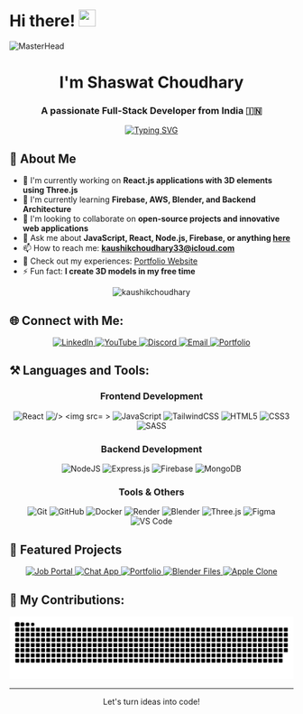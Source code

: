 # Hi there! <img src="https://raw.githubusercontent.com/MartinHeinz/MartinHeinz/master/wave.gif" width="30px" height="30px">

![MasterHead](https://user-images.githubusercontent.com/74038190/241765440-80728820-e06b-4f96-9c9e-9df46f0cc0a5.gif)

<h1 align="center">I'm Shaswat Choudhary</h1>
<h3 align="center">A passionate Full-Stack Developer from India 🇮🇳</h3>
<p align="center">
  <a href="https://git.io/typing-svg"><img src="https://readme-typing-svg.demolab.com?font=Fira+Code&pause=1000&color=F7F7F7&center=true&vCenter=true&width=435&lines=Full-Stack+Developer;React+Enthusiast;3D+Design+Explorer;Open+Source+Contributor" alt="Typing SVG" /></a>
</p>

## 💫 About Me

- 🔭 I'm currently working on **React.js applications with 3D elements using Three.js**
- 🌱 I'm currently learning **Firebase, AWS, Blender, and Backend Architecture**
- 👯 I'm looking to collaborate on **open-source projects and innovative web applications**
- 💬 Ask me about **JavaScript, React, Node.js, Firebase, or anything [here](https://github.com/kaushikchoudhary/kaushikchoudhary/issues)**
- 📫 How to reach me: **kaushikchoudhary33@icloud.com**
- 📄 Check out my experiences: [Portfolio Website](https://shaswatportfolio.netlify.app/)
- ⚡ Fun fact: **I create 3D models in my free time**

<div align="center">
  <img src="https://komarev.com/ghpvc/?username=kaushikchoudhary&label=Profile%20views&color=0e75b6&style=flat" alt="kaushikchoudhary" />
</div>

## 🌐 Connect with Me:

<p align="center">
  <a href="https://linkedin.com/in/kaushikchoudhary" target="_blank">
    <img src="https://img.shields.io/badge/LinkedIn-0077B5?style=for-the-badge&logo=linkedin&logoColor=white" alt="LinkedIn"/>
  </a>
  <a href="https://youtube.com/c/kaushikchoudhary" target="_blank">
    <img src="https://img.shields.io/badge/YouTube-FF0000?style=for-the-badge&logo=youtube&logoColor=white" alt="YouTube"/>
  </a>
  <a href="https://discord.gg/kaushikchoudhary" target="_blank">
    <img src="https://img.shields.io/badge/Discord-5865F2?style=for-the-badge&logo=discord&logoColor=white" alt="Discord"/>
  </a>
  <a href="mailto:kaushikchoudhary33@icloud.com" target="_blank">
    <img src="https://img.shields.io/badge/Email-D14836?style=for-the-badge&logo=gmail&logoColor=white" alt="Email"/>
  </a>
  <a href="https://your-portfolio-link.com" target="_blank">
    <img src="https://img.shields.io/badge/Portfolio-4285F4?style=for-the-badge&logo=google-chrome&logoColor=white" alt="Portfolio"/>
  </a>
</p>

## ⚒️ Languages and Tools:

<div align="center">
  
  ### Frontend Development
  <p align="center">
    <img src="https://img.shields.io/badge/react-%2320232a.svg?style=for-the-badge&logo=react&logoColor=%2361DAFB" alt="React" />
    <img src="https://img.shields.io/badge/React_Native-%2320232a.svg?style=for-the-badge&logo=react&logoColor=%2361DAFB" alt=" />
    <img src="https://img.shields.io/badge/Next-black?style=for-the-badge&logo=next.js&logoColor=white" alt="Next JS" />
    >
    <img src="https://img.shields.io/badge/javascript-%23323330.svg?style=for-the-badge&logo=javascript&logoColor=%23F7DF1E" alt="JavaScript" />
    <img src="https://img.shields.io/badge/tailwindcss-%2338B2AC.svg?style=for-the-badge&logo=tailwind-css&logoColor=white" alt="TailwindCSS" />
    <img src="https://img.shields.io/badge/html5-%23E34F26.svg?style=for-the-badge&logo=html5&logoColor=white" alt="HTML5" />
    <img src="https://img.shields.io/badge/css3-%231572B6.svg?style=for-the-badge&logo=css3&logoColor=white" alt="CSS3" />
    <img src="https://img.shields.io/badge/SASS-hotpink.svg?style=for-the-badge&logo=SASS&logoColor=white" alt="SASS" />
  </p>
  
  ### Backend Development
  <p align="center">
    <img src="https://img.shields.io/badge/node.js-6DA55F?style=for-the-badge&logo=node.js&logoColor=white" alt="NodeJS" />
    <img src="https://img.shields.io/badge/express.js-%23404d59.svg?style=for-the-badge&logo=express&logoColor=%2361DAFB" alt="Express.js" />
    <img src="https://img.shields.io/badge/firebase-%23039BE5.svg?style=for-the-badge&logo=firebase" alt="Firebase" />
    <img src="https://img.shields.io/badge/MongoDB-%234ea94b.svg?style=for-the-badge&logo=mongodb&logoColor=white" alt="MongoDB" />
    
  </p>
  
  ### Tools & Others
  <p align="center">
    <img src="https://img.shields.io/badge/git-%23F05033.svg?style=for-the-badge&logo=git&logoColor=white" alt="Git" />
    <img src="https://img.shields.io/badge/github-%23121011.svg?style=for-the-badge&logo=github&logoColor=white" alt="GitHub" />
    <img src="https://img.shields.io/badge/docker-%230db7ed.svg?style=for-the-badge&logo=docker&logoColor=white" alt="Docker" />
    <img src="https://img.shields.io/badge/vercel-%23000000.svg?style=for-the-badge&logo=vercel&logoColor=white" alt="Render" />
    <img src="https://img.shields.io/badge/blender-%23F5792A.svg?style=for-the-badge&logo=blender&logoColor=white" alt="Blender" />
    <img src="https://img.shields.io/badge/threejs-black?style=for-the-badge&logo=three.js&logoColor=white" alt="Three.js" />
    <img src="https://img.shields.io/badge/figma-%23F24E1E.svg?style=for-the-badge&logo=figma&logoColor=white" alt="Figma" />
    <img src="https://img.shields.io/badge/Visual%20Studio%20Code-0078d7.svg?style=for-the-badge&logo=visual-studio-code&logoColor=white" alt="VS Code" />
  </p>
</div>

## 📌 Featured Projects

<div align="center">
  <a href="https://github.com/Shaswatchoudhary/JOB-PORTAL">
    <img src="https://github-readme-stats-git-masterrstaa-rickstaa.vercel.app/api/pin/?username=Shaswatchoudhary&repo=JOB-PORTAL&theme=tokyonight" alt="Job Portal" />
  </a>
  <a href="https://github.com/Shaswatchoudhary/Chat_application">
    <img src="https://github-readme-stats-git-masterrstaa-rickstaa.vercel.app/api/pin/?username=Shaswatchoudhary&repo=Chat_application&theme=tokyonight" alt="Chat App" />
  </a>
  <a href="https://github.com/Shaswatchoudhary/portfolio">
    <img src="https://github-readme-stats-git-masterrstaa-rickstaa.vercel.app/api/pin/?username=Shaswatchoudhary&repo=portfolio&theme=tokyonight" alt="Portfolio" />
  </a>
  <a href="https://github.com/Shaswatchoudhary/MyBlenderfiles">
    <img src="https://github-readme-stats-git-masterrstaa-rickstaa.vercel.app/api/pin/?username=Shaswatchoudhary&repo=MyBlenderfiles&theme=tokyonight" alt="Blender Files" />
  </a>
  <a href="https://github.com/Shaswatchoudhary/apple.com">
    <img src="https://github-readme-stats-git-masterrstaa-rickstaa.vercel.app/api/pin/?username=Shaswatchoudhary&repo=apple.com&theme=tokyonight" alt="Apple Clone" />
  </a>
</div>

## 🐍 My Contributions:

<div align="center">
  <img src="https://raw.githubusercontent.com/platane/platane/output/github-contribution-grid-snake-dark.svg" alt="Snake animation" />
</div>

---

<div align="center">

  <p>Let's turn ideas into code!</p>
</div>
